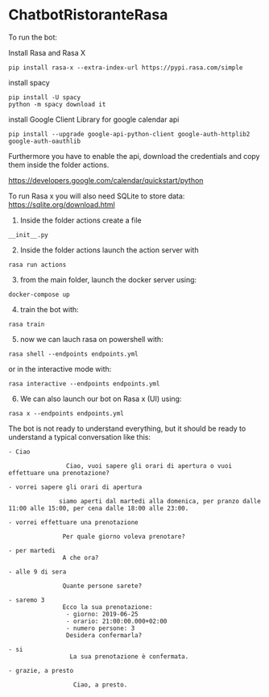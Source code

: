 # ChatbotRistoranteRasa
To run the bot:

Install Rasa and Rasa X

```
pip install rasa-x --extra-index-url https://pypi.rasa.com/simple
```

install spacy

```
pip install -U spacy
python -m spacy download it
```

install Google Client Library for google calendar api
```
pip install --upgrade google-api-python-client google-auth-httplib2 google-auth-oauthlib
```
Furthermore you have to enable the api, download the credentials and copy them inside the folder actions.


https://developers.google.com/calendar/quickstart/python

To run Rasa x you will also need SQLite to store data:
https://sqlite.org/download.html

1) Inside the folder actions create a file
```
__init__.py
```
2) Inside the folder actions launch the action server with

```
rasa run actions
```
3) from the main folder, launch the docker server using:
```
docker-compose up
```
4) train the bot with:
```
rasa train
```

5) now we can lauch rasa on powershell with:
```
rasa shell --endpoints endpoints.yml 
```
or in the interactive mode with:
```
rasa interactive --endpoints endpoints.yml 
```

6) We can also launch our bot on Rasa x (UI) using:
```
rasa x --endpoints endpoints.yml 
```



The bot is not ready to understand everything,
but it should be ready to understand a typical conversation like this:

```
- Ciao

                Ciao, vuoi sapere gli orari di apertura o vuoi effettuare una prenotazione?
                
- vorrei sapere gli orari di apertura
              
              siamo aperti dal martedi alla domenica, per pranzo dalle 11:00 alle 15:00, per cena dalle 18:00 alle 23:00.
              
- vorrei effettuare una prenotazione
                
               Per quale giorno voleva prenotare?

- per martedi
               A che ora?
                
- alle 9 di sera          

               Quante persone sarete?
                
- saremo 3
               Ecco la sua prenotazione:
                - giorno: 2019-06-25
                - orario: 21:00:00.000+02:00
                - numero persone: 3
                Desidera confermarla?

- si
                 La sua prenotazione è confermata.
 
- grazie, a presto

                  Ciao, a presto.
 
```                


